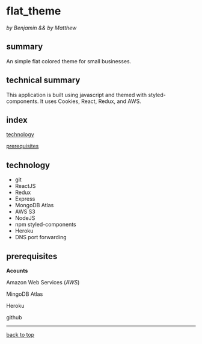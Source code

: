 # flat_theme
_by Benjamin && by Matthew_

## summary 
An simple flat colored theme for small businesses.

## technical summary 
This application is built using javascript and themed with styled-components. It uses Cookies, React, Redux, and AWS. 

## index

[technology](#technology)

[prerequisites](#prerequisites)

## technology 

- git
- ReactJS
- Redux
- Express
- MongoDB Atlas
- AWS S3
- NodeJS
- npm styled-components
- Heroku
- DNS port forwarding 

## prerequisites

**Acounts**

Amazon Web Services (_AWS_)

MingoDB Atlas 

Heroku

github


---

[back to top](#)
